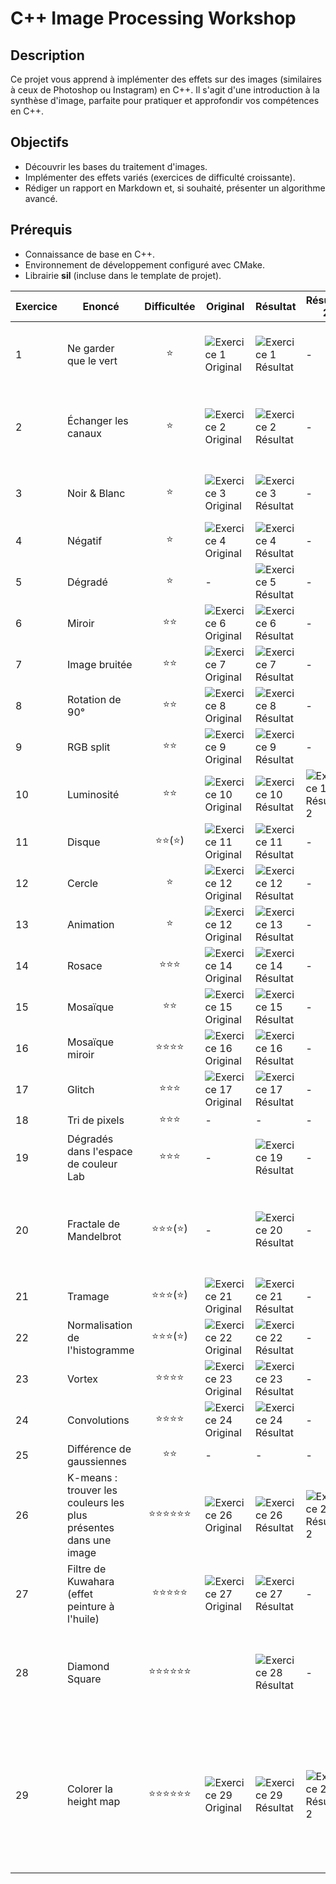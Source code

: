 # C++ Image Processing Workshop

## Description

Ce projet vous apprend à implémenter des effets sur des images (similaires à ceux de Photoshop ou Instagram) en C++. Il s'agit d'une introduction à la synthèse d'image, parfaite pour pratiquer et approfondir vos compétences en C++.

## Objectifs

- Découvrir les bases du traitement d'images.
- Implémenter des effets variés (exercices de difficulté croissante).
- Rédiger un rapport en Markdown et, si souhaité, présenter un algorithme avancé.

## Prérequis

- Connaissance de base en C++.
- Environnement de développement configuré avec CMake.
- Librairie **sil** (incluse dans le template de projet).

| Exercice | Enoncé                                                           | Difficultée | Original                                                                        | Résultat                                                                                    | Résultat 2                                                                                    | Commentaire                                                                                                                                 |
| -------- | ---------------------------------------------------------------- | :---------: | ------------------------------------------------------------------------------- | ------------------------------------------------------------------------------------------- | --------------------------------------------------------------------------------------------- | ------------------------------------------------------------------------------------------------------------------------------------------- |
| 1        | Ne garder que le vert                                            |      ⭐      | ![Exercice 1 Original](../Workshop-C-/images/logo.png)                          | ![Exercice 1 Résultat](../Workshop-C-/output/green.png)                                     | -                                                                                             | Un exercice simple et rapide, idéal pour se familiariser.                                                                                   |
| 2        | Échanger les canaux                                              |      ⭐      | ![Exercice 2 Original](../Workshop-C-/images/logo.png)                          | ![Exercice 2 Résultat](../Workshop-C-/output/swap.png)                                      | -                                                                                             | Intéressant pour mieux comprendre la manipulation des pixels.                                                                               |
| 3        | Noir & Blanc                                                     |      ⭐      | ![Exercice 3 Original](../Workshop-C-/images/logo.png)                          | ![Exercice 3 Résultat](../Workshop-C-/output/black_white.png)                               | -                                                                                             | Bonne introduction aux calculs de luminance.                                                                                                |
| 4        | Négatif                                                          |      ⭐      | ![Exercice 4 Original](../Workshop-C-/images/logo.png)                          | ![Exercice 4 Résultat](../Workshop-C-/output/negativ.png)                                   | -                                                                                             |                                                                                                                                             |
| 5        | Dégradé                                                          |      ⭐      | -                                                                               | ![Exercice 5 Résultat](../Workshop-C-/output/degrade.png)                                   | -                                                                                             |                                                                                                                                             |
| 6        | Miroir                                                           |     ⭐⭐      | ![Exercice 6 Original](../Workshop-C-/images/logo.png)                          | ![Exercice 6 Résultat](../Workshop-C-/output/mirror.png)                                    | -                                                                                             |                                                                                                                                             |
| 7        | Image bruitée                                                    |     ⭐⭐      | ![Exercice 7 Original](../Workshop-C-/images/logo.png)                          | ![Exercice 7 Résultat](../Workshop-C-/output/noise.png)                                     | -                                                                                             |                                                                                                                                             |
| 8        | Rotation de 90°                                                  |     ⭐⭐      | ![Exercice 8 Original](../Workshop-C-/images/mario.png)                         | ![Exercice 8 Résultat](../Workshop-C-/output/rotation_mario.png)                            | -                                                                                             |                                                                                                                                             |
| 9        | RGB split                                                        |     ⭐⭐      | ![Exercice 9 Original](../Workshop-C-/images/logo.png)                          | ![Exercice 9 Résultat](../Workshop-C-/output/rgbSplit.png)                                  | -                                                                                             |                                                                                                                                             |
| 10       | Luminosité                                                       |     ⭐⭐      | ![Exercice 10 Original](../Workshop-C-/images/photo.jpg)                        | ![Exercice 10 Résultat](../Workshop-C-/output/brighter.png)                                 | ![Exercice 10 Résultat 2](../Workshop-C-/output/darker.png)                                   |                                                                                                                                             |
| 11       | Disque                                                           |    ⭐⭐(⭐)    | ![Exercice 11 Original](../Workshop-C-/output/disk.png)                         | ![Exercice 11 Résultat](../Workshop-C-/output/disk.png)                                     | -                                                                                             |                                                                                                                                             |
| 12       | Cercle                                                           |      ⭐      | ![Exercice 12 Original](../Workshop-C-/output/disk.png)                         | ![Exercice 12 Résultat](../Workshop-C-/output/circle.png)                                   | -                                                                                             |                                                                                                                                             |
| 13       | Animation                                                        |      ⭐      | ![Exercice 12 Original](../Workshop-C-/images/anonymous.jpg)                    | ![Exercice 13 Résultat](../Workshop-C-/output/glitch%20effect/Anonymous_Glitch.gif)         | -                                                                                             |                                                                                                                                             |
| 14       | Rosace                                                           |     ⭐⭐⭐     | ![Exercice 14 Original](../Workshop-C-/output/circle.png)                       | ![Exercice 14 Résultat](../Workshop-C-/output/rosace.png)                                   | -                                                                                             |                                                                                                                                             |
| 15       | Mosaïque                                                         |     ⭐⭐      | ![Exercice 15 Original](../Workshop-C-/images/logo.png)                         | ![Exercice 15 Résultat](../Workshop-C-/output/mosaique.png)                                 | -                                                                                             |                                                                                                                                             |
| 16       | Mosaïque miroir                                                  |    ⭐⭐⭐⭐     | ![Exercice 16 Original](../Workshop-C-/images/logo.png)                         | ![Exercice 16 Résultat](../Workshop-C-/output/mosaiqueMirror.png)                           | -                                                                                             |                                                                                                                                             |
| 17       | Glitch                                                           |     ⭐⭐⭐     | ![Exercice 17 Original](../Workshop-C-/images/blackops.jpg)                     | ![Exercice 17 Résultat](../Workshop-C-/output/glitch%20effect/bo6.gif)                      | -                                                                                             | Mon effet préféré                                                                                                                           |
| 18       | Tri de pixels                                                    |     ⭐⭐⭐     | -                                                                               | -                                                                                           | -                                                                                             |                                                                                                                                             |
| 19       | Dégradés dans l'espace de couleur Lab                            |     ⭐⭐⭐     | -                                                                               | ![Exercice 19 Résultat](../Workshop-C-/output/colorDegrade.png)                             | -                                                                                             |                                                                                                                                             |
| 20       | Fractale de Mandelbrot                                           |   ⭐⭐⭐(⭐)    | -                                                                               | ![Exercice 20 Résultat](../Workshop-C-/output/fractale.png)                                 | -                                                                                             | Compliqué à comprendre au début, mais sinon après je n'ai pas eu trop de problèmes                                                          |
| 21       | Tramage                                                          |   ⭐⭐⭐(⭐)    | ![Exercice 21 Original](../Workshop-C-/images/photo.jpg)                        | ![Exercice 21 Résultat](../Workshop-C-/output/tramage.png)                                  | -                                                                                             |                                                                                                                                             |
| 22       | Normalisation de l'histogramme                                   |   ⭐⭐⭐(⭐)    | ![Exercice 22 Original](../Workshop-C-/images/photo_faible_contraste.jpg)       | ![Exercice 22 Résultat](../Workshop-C-/output/betterContrast.jpg)                           | -                                                                                             |                                                                                                                                             |
| 23       | Vortex                                                           |    ⭐⭐⭐⭐     | ![Exercice 23 Original](../Workshop-C-/images/logo.png)                         | ![Exercice 23 Résultat](../Workshop-C-/output/vortex.png)                                   | -                                                                                             |                                                                                                                                             |
| 24       | Convolutions                                                     |    ⭐⭐⭐⭐     | ![Exercice 24 Original](../Workshop-C-/images/logo.png)                         | ![Exercice 24 Résultat](../Workshop-C-/output/blur.png)                                     | -                                                                                             |                                                                                                                                             |
| 25       | Différence de gaussiennes                                        |     ⭐⭐      | -                                                                               | -                                                                                           | -                                                                                             |                                                                                                                                             |
| 26       | K-means : trouver les couleurs les plus présentes dans une image |   ⭐⭐⭐⭐⭐⭐    | ![Exercice 26 Original](../Workshop-C-/images/photo.jpg)                        | ![Exercice 26 Résultat](../Workshop-C-/output/kmeans/kmeans-2-colors.jpg)                   | ![Exercice 26 Résultat 2](../Workshop-C-/output/kmeans/kmeans-16-colors.jpg)                  | Exercice le plus difficile à mes yeux                                                                                                       |
| 27       | Filtre de Kuwahara (effet peinture à l'huile)                    |    ⭐⭐⭐⭐⭐    | ![Exercice 27 Original](../Workshop-C-/images/photo.jpg)                        | ![Exercice 27 Résultat](../Workshop-C-/output/kurahara.png)                                 | -                                                                                             |                                                                                                                                             |
| 28       | Diamond Square                                                   |   ⭐⭐⭐⭐⭐⭐    |                                                                                 | ![Exercice 28 Résultat](../Workshop-C-/output/DiamondSquares/DiamondSquare.png)             | -                                                                                             | Très satisfaisant, bonne introduction à la génération procédurale en c++                                                                    |
| 29       | Colorer la height map                                            |   ⭐⭐⭐⭐⭐⭐    | ![Exercice 29 Original](../Workshop-C-/output/DiamondSquares/DiamondSquare.png) | ![Exercice 29 Résultat](../Workshop-C-/output/DiamondSquares/DiamondSquareColored_2049.png) | ![Exercice 29 Résultat 2](../Workshop-C-/output/DiamondSquares/DiamondSquareColored_4097.png) | Ayant déjà fait de la génération procédurale en C#, cet exercice est celui où je me suis le plus amusé et où j'ai appris beaucoup de choses |
